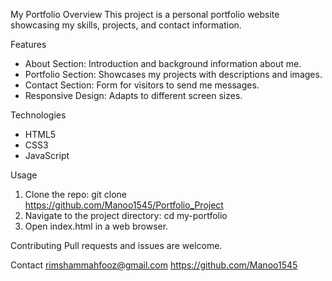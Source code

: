 My Portfolio
Overview
This project is a personal portfolio website showcasing my skills, projects, and contact information.

Features
* About Section: Introduction and background information about me.
* Portfolio Section: Showcases my projects with descriptions and images.
* Contact Section: Form for visitors to send me messages.
* Responsive Design: Adapts to different screen sizes.

Technologies
* HTML5
* CSS3
* JavaScript 

Usage
1) Clone the repo:
git clone https://github.com/Manoo1545/Portfolio_Project
2) Navigate to the project directory:
cd my-portfolio
3) Open index.html in a web browser.

Contributing
Pull requests and issues are welcome.

Contact
rimshammahfooz@gmail.com
https://github.com/Manoo1545